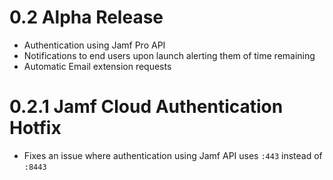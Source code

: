 # 0.2 Alpha Release
- Authentication using Jamf Pro API
- Notifications to end users upon launch alerting them of time remaining
- Automatic Email extension requests

# 0.2.1 Jamf Cloud Authentication Hotfix
- Fixes an issue where authentication using Jamf API uses `:443` instead of `:8443`